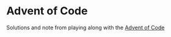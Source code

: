 # Advent of Code

Solutions and note from playing along with the [Advent of Code](https://adventofcode.com)



